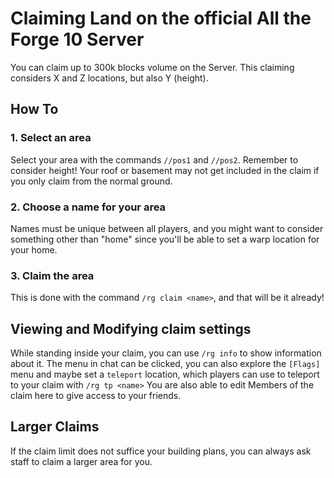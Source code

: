 # Claiming Land on the official All the Forge 10 Server

You can claim up to 300k blocks volume on the Server.
This claiming considers X and Z locations, but also Y (height).

## How To
### 1. Select an area
Select your area with the commands `//pos1` and `//pos2`.
Remember to consider height! Your roof or basement may not get included in the claim if you only claim from the normal ground.
### 2. Choose a name for your area
Names must be unique between all players, and you might want to consider something other than "home" since you'll be able to set a warp location for your home.
### 3. Claim the area
This is done with the command `/rg claim <name>`, and that will be it already!

## Viewing and Modifying claim settings
While standing inside your claim, you can use `/rg info` to show information about it.
The menu in chat can be clicked, you can also explore the `[Flags]` menu and maybe set a `teleport` location, which players can use to teleport to your claim with `/rg tp <name>`
You are also able to edit Members of the claim here to give access to your friends.

## Larger Claims
If the claim limit does not suffice your building plans, you can always ask staff to claim a larger area for you.
